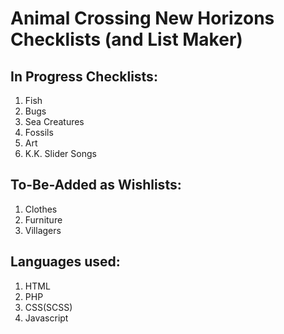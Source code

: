 # Animal Crossing New Horizons Checklists (and List Maker)

## In Progress Checklists:
1. Fish
2. Bugs
3. Sea Creatures
4. Fossils
5. Art
6. K.K. Slider Songs

## To-Be-Added as Wishlists:
1. Clothes
2. Furniture
3. Villagers

## Languages used:
1. HTML
2. PHP
3. CSS(SCSS)
4. Javascript
